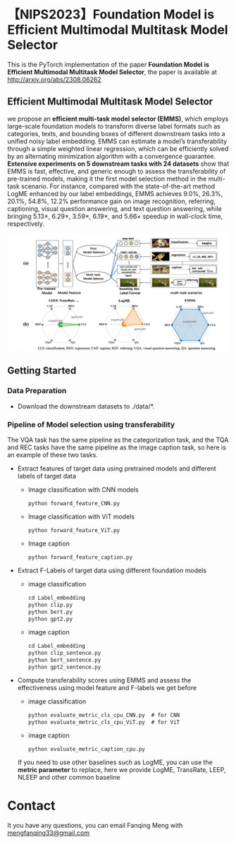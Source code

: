 # 【NIPS2023】Foundation Model is Efficient Multimodal Multitask Model Selector

This is the PyTorch implementation of the paper **Foundation Model is Efficient Multimodal Multitask Model Selector**, the paper is available at http://arxiv.org/abs/2308.06262



## Efficient Multimodal Multitask Model Selector

we propose an **efficient multi-task model selector (EMMS)**, which employs large-scale foundation models to transform diverse label formats such as categories, texts, and bounding boxes of different downstream tasks into a unified noisy label embedding. EMMS can estimate a model’s transferability through a simple weighted linear regression, which can be efficiently solved by an alternating minimization algorithm with a convergence guarantee. **Extensive experiments on 5 downstream tasks with 24 datasets** show that EMMS is fast, effective, and generic enough to assess the transferability of pre-trained models, making it the first model selection method in the multi-task scenario. For instance, compared with the state-of-the-art method LogME enhanced by our label embeddings, EMMS achieves 9.0%, 26.3%, 20.1%, 54.8%, 12.2% performance gain on image recognition, referring, captioning, visual question answering, and text question answering, while bringing 5.13×, 6.29×, 3.59×, 6.19×, and 5.66× speedup in wall-clock time, respectively. 

<div align=center><img src="EMMS.png"></div>


## Getting Started

### Data Preparation

- Download the downstream datasets to ./data/*.

### Pipeline of Model selection using transferability

The VQA task has the same pipeline as the categorization task, and the TQA and REC tasks have the same pipeline as the image caption task, so here is an example of these two tasks.

- Extract features of target data using pretrained models and different labels of target data

  - Image classification with CNN models

    ```
    python forward_feature_CNN.py
    ```

  - Image classification with ViT models

    ```
    python forward_feature_ViT.py
    ```

  - Image caption

    ```
    python forward_feature_caption.py
    ```

- Extract F-Labels of target data using different foundation models

  - image classification

    ```
    cd Label_embedding
    python clip.py
    python bert.py
    python gpt2.py
    ```

  - image caption

    ```
    cd Label_embedding
    python clip_sentence.py
    python bert_sentence.py
    python gpt2_sentence.py
    ```

- Compute transferability scores using EMMS and assess the effectiveness using model feature and F-labels we get before

  - image classification

    ```
    python evaluate_metric_cls_cpu_CNN.py  # for CNN
    python evaluate_metric_cls_cpu_ViT.py  # for ViT
    ```

  - image caption

    ```
    python evaluate_metric_caption_cpu.py
    ```

  If you need to use other baselines such as LogME, you can use the **metric parameter** to replace, here we provide LogME, TransRate, LEEP, NLEEP and other common baseline

# Contact
It you have any questions, you can email Fanqing Meng with mengfanqing33@gmail.com
